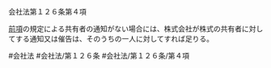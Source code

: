 会社法第１２６条第４項

[前項](会社法＿＿＿＿第１２６条第３項)の規定による共有者の通知がない場合には、株式会社が株式の共有者に対してする通知又は催告は、そのうちの一人に対してすれば足りる。

#会社法
#会社法/第１２６条
#会社法/第１２６条/第４項
